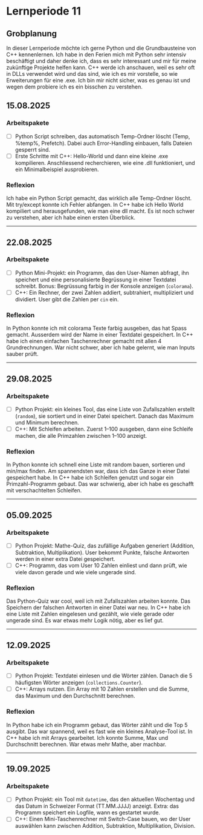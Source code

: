 # Lernperiode 11

## Grobplanung

In dieser Lernperiode möchte ich gerne Python und die Grundbausteine von C++ kennenlernen. 
Ich habe in den Ferien mich mit Python sehr intensiv beschäftigt und daher denke ich, dass es sehr interessant und mir für meine zukünftige Projekte helfen kann.
C++ werde ich anschauen, weil es sehr oft in DLLs verwendet wird und das sind, wie ich es mir vorstelle, so wie Erweiterungen für eine .exe. Ich bin mir nicht sicher, was es genau ist und wegen dem probiere ich es ein bisschen
zu verstehen.

## 15.08.2025
### Arbeitspakete
- [ ] Python Script schreiben, das automatisch Temp-Ordner löscht (Temp, %temp%, Prefetch). Dabei auch Error-Handling einbauen, falls Dateien gesperrt sind.  
- [ ] Erste Schritte mit C++: Hello-World und dann eine kleine .exe kompilieren. Anschliessend recherchieren, wie eine .dll funktioniert, und ein Minimalbeispiel ausprobieren.  

### Reflexion
Ich habe ein Python Script gemacht, das wirklich alle Temp-Ordner löscht. Mit try/except konnte ich Fehler abfangen. In C++ habe ich Hello World kompiliert und herausgefunden, wie man eine dll macht. Es ist noch schwer zu verstehen, aber ich habe einen ersten Überblick.

---

## 22.08.2025
### Arbeitspakete
- [ ] Python Mini-Projekt: ein Programm, das den User-Namen abfragt, ihn speichert und eine personalisierte Begrüssung in einer Textdatei schreibt. Bonus: Begrüssung farbig in der Konsole anzeigen (`colorama`).  
- [ ] C++: Ein Rechner, der zwei Zahlen addiert, subtrahiert, multipliziert und dividiert. User gibt die Zahlen per `cin` ein.  

### Reflexion
In Python konnte ich mit colorama Texte farbig ausgeben, das hat Spass gemacht. Ausserdem wird der Name in einer Textdatei gespeichert. In C++ habe ich einen einfachen Taschenrechner gemacht mit allen 4 Grundrechnungen. War nicht schwer, aber ich habe gelernt, wie man Inputs sauber prüft.

---

## 29.08.2025
### Arbeitspakete
- [ ] Python Projekt: ein kleines Tool, das eine Liste von Zufallszahlen erstellt (`random`), sie sortiert und in einer Datei speichert. Danach das Maximum und Minimum berechnen.  
- [ ] C++: Mit Schleifen arbeiten. Zuerst 1–100 ausgeben, dann eine Schleife machen, die alle Primzahlen zwischen 1–100 anzeigt.  

### Reflexion
In Python konnte ich schnell eine Liste mit random bauen, sortieren und min/max finden. Am spannendsten war, dass ich das Ganze in einer Datei gespeichert habe. In C++ habe ich Schleifen genutzt und sogar ein Primzahl-Programm gebaut. Das war schwierig, aber ich habe es geschafft mit verschachtelten Schleifen.

---

## 05.09.2025
### Arbeitspakete
- [ ] Python Projekt: Mathe-Quiz, das zufällige Aufgaben generiert (Addition, Subtraktion, Multiplikation). User bekommt Punkte, falsche Antworten werden in einer extra Datei gespeichert.  
- [ ] C++: Programm, das vom User 10 Zahlen einliest und dann prüft, wie viele davon gerade und wie viele ungerade sind.  

### Reflexion
Das Python-Quiz war cool, weil ich mit Zufallszahlen arbeiten konnte. Das Speichern der falschen Antworten in einer Datei war neu. In C++ habe ich eine Liste mit Zahlen eingelesen und gezählt, wie viele gerade oder ungerade sind. Es war etwas mehr Logik nötig, aber es lief gut.

---

## 12.09.2025
### Arbeitspakete
- [ ] Python Projekt: Textdatei einlesen und die Wörter zählen. Danach die 5 häufigsten Wörter anzeigen (`collections.Counter`).  
- [ ] C++: Arrays nutzen. Ein Array mit 10 Zahlen erstellen und die Summe, das Maximum und den Durchschnitt berechnen.  

### Reflexion
In Python habe ich ein Programm gebaut, das Wörter zählt und die Top 5 ausgibt. Das war spannend, weil es fast wie ein kleines Analyse-Tool ist. In C++ habe ich mit Arrays gearbeitet. Ich konnte Summe, Max und Durchschnitt berechnen. War etwas mehr Mathe, aber machbar.

---

## 19.09.2025
### Arbeitspakete
- [ ] Python Projekt: ein Tool mit `datetime`, das den aktuellen Wochentag und das Datum in Schweizer Format (TT.MM.JJJJ) anzeigt. Extra: das Programm speichert ein Logfile, wann es gestartet wurde.  
- [ ] C++: Einen Mini-Taschenrechner mit Switch-Case bauen, wo der User auswählen kann zwischen Addition, Subtraktion, Multiplikation, Division.  
